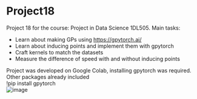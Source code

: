 # Project18
Project 18 for the course: Project in Data Science 1DL505.
Main tasks: 
* Learn about making GPs using https://gpytorch.ai/
* Learn about inducing points and implement them with gpytorch
* Craft kernels to match the datasets
* Measure the difference of speed with and without inducing points


Project was developed on Google Colab, installing gpytorch was required. Other packages already included<br />
!pip install gpytorch<br />
![image](https://github.com/Sabelz/Project18/assets/61190192/87953f94-f1a8-4876-80af-f0056dad98a3)



